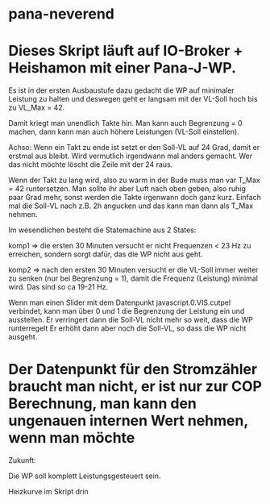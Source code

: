 # pana-neverend

Dieses Skript läuft auf IO-Broker + Heishamon mit einer Pana-J-WP.
=====
Es ist in der ersten Ausbaustufe dazu gedacht die WP auf minimaler Leistung zu halten und deswegen geht er langsam mit der VL-Soll hoch bis zu VL_Max = 42.

Damit kriegt man unendlich Takte hin.
Man kann auch Begrenzung = 0 machen, dann kann man auch höhere Leistungen (VL-Soll einstellen).

Achso: Wenn ein Takt zu ende ist setzt er den Soll-VL auf 24 Grad, damit er erstmal aus bleibt.
Wird vermutlich irgendwann mal anders gemacht. Wer das nicht möchte löscht die Zeile mit der 24 raus.

Wenn der Takt zu lang wird, also zu warm in der Bude muss man var T_Max = 42 runtersetzen.
Man sollte ihr aber Luft nach oben geben, also ruhig paar Grad mehr, sonst werden die Takte irgenwann doch ganz kurz.
Einfach mal die Soll-VL nach z.B. 2h angucken und das kann man dann als T_Max nehmen.

Im wesendlichen besteht die Statemachine aus 2 States:

komp1 => die ersten 30 Minuten versucht er nicht Frequenzen < 23 Hz zu erreichen, sondern sorgt dafür, das die WP nicht aus geht.

komp2 => nach den ersten 30 Minuten versucht er die VL-Soll immer weiter zu senken (nur bei Begrenzung = 1), damit die Frequenz (Leistung) minimal wird.
Das sind so ca 19-21 Hz.

Wenn man einen Slider mit dem Datenpunkt javascript.0.VIS.cutpel verbindet, kann man über 0 und 1 die Begrenzung der Leistung ein und ausstellen.
Er verringert dann die Soll-VL nicht mehr so weit, dass die WP runterregelt
Er erhöht dann aber noch die Soll-VL, so dass die WP nicht ausgeht.

Der Datenpunkt für den Stromzähler braucht man nicht, er ist nur zur COP Berechnung, man kann den ungenauen internen Wert nehmen, wenn man möchte
================================================================================
Zukunft:

Die WP soll komplett Leistungsgesteuert sein.

Heizkurve im Skript drin
